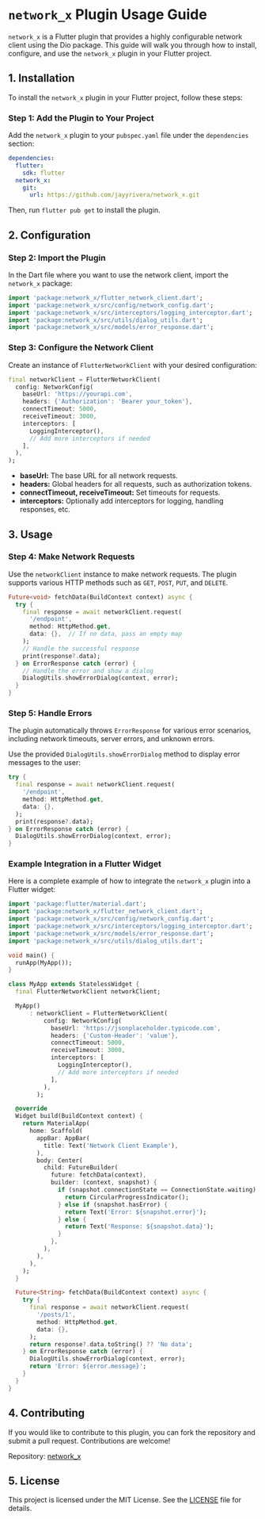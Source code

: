 

# `network_x` Plugin Usage Guide

`network_x` is a Flutter plugin that provides a highly configurable network client using the Dio package. This guide will walk you through how to install, configure, and use the `network_x` plugin in your Flutter project.

## 1. Installation

To install the `network_x` plugin in your Flutter project, follow these steps:

### Step 1: Add the Plugin to Your Project

Add the `network_x` plugin to your `pubspec.yaml` file under the `dependencies` section:

```yaml
dependencies:
  flutter:
    sdk: flutter
  network_x:
    git:
      url: https://github.com/jayyrivera/network_x.git
```

Then, run `flutter pub get` to install the plugin.

## 2. Configuration

### Step 2: Import the Plugin

In the Dart file where you want to use the network client, import the `network_x` package:

```dart
import 'package:network_x/flutter_network_client.dart';
import 'package:network_x/src/config/network_config.dart';
import 'package:network_x/src/interceptors/logging_interceptor.dart';
import 'package:network_x/src/utils/dialog_utils.dart';
import 'package:network_x/src/models/error_response.dart';
```

### Step 3: Configure the Network Client

Create an instance of `FlutterNetworkClient` with your desired configuration:

```dart
final networkClient = FlutterNetworkClient(
  config: NetworkConfig(
    baseUrl: 'https://yourapi.com',
    headers: {'Authorization': 'Bearer your_token'},
    connectTimeout: 5000,
    receiveTimeout: 3000,
    interceptors: [
      LoggingInterceptor(),
      // Add more interceptors if needed
    ],
  ),
);
```

- **baseUrl:** The base URL for all network requests.
- **headers:** Global headers for all requests, such as authorization tokens.
- **connectTimeout, receiveTimeout:** Set timeouts for requests.
- **interceptors:** Optionally add interceptors for logging, handling responses, etc.

## 3. Usage

### Step 4: Make Network Requests

Use the `networkClient` instance to make network requests. The plugin supports various HTTP methods such as `GET`, `POST`, `PUT`, and `DELETE`.

```dart
Future<void> fetchData(BuildContext context) async {
  try {
    final response = await networkClient.request(
      '/endpoint',
      method: HttpMethod.get,
      data: {},  // If no data, pass an empty map
    );
    // Handle the successful response
    print(response?.data);
  } on ErrorResponse catch (error) {
    // Handle the error and show a dialog
    DialogUtils.showErrorDialog(context, error);
  }
}
```

### Step 5: Handle Errors

The plugin automatically throws `ErrorResponse` for various error scenarios, including network timeouts, server errors, and unknown errors.

Use the provided `DialogUtils.showErrorDialog` method to display error messages to the user:

```dart
try {
  final response = await networkClient.request(
    '/endpoint',
    method: HttpMethod.get,
    data: {},
  );
  print(response?.data);
} on ErrorResponse catch (error) {
  DialogUtils.showErrorDialog(context, error);
}
```

### Example Integration in a Flutter Widget

Here is a complete example of how to integrate the `network_x` plugin into a Flutter widget:

```dart
import 'package:flutter/material.dart';
import 'package:network_x/flutter_network_client.dart';
import 'package:network_x/src/config/network_config.dart';
import 'package:network_x/src/interceptors/logging_interceptor.dart';
import 'package:network_x/src/models/error_response.dart';
import 'package:network_x/src/utils/dialog_utils.dart';

void main() {
  runApp(MyApp());
}

class MyApp extends StatelessWidget {
  final FlutterNetworkClient networkClient;

  MyApp()
      : networkClient = FlutterNetworkClient(
          config: NetworkConfig(
            baseUrl: 'https://jsonplaceholder.typicode.com',
            headers: {'Custom-Header': 'value'},
            connectTimeout: 5000,
            receiveTimeout: 3000,
            interceptors: [
              LoggingInterceptor(),
              // Add more interceptors if needed
            ],
          ),
        );

  @override
  Widget build(BuildContext context) {
    return MaterialApp(
      home: Scaffold(
        appBar: AppBar(
          title: Text('Network Client Example'),
        ),
        body: Center(
          child: FutureBuilder(
            future: fetchData(context),
            builder: (context, snapshot) {
              if (snapshot.connectionState == ConnectionState.waiting) {
                return CircularProgressIndicator();
              } else if (snapshot.hasError) {
                return Text('Error: ${snapshot.error}');
              } else {
                return Text('Response: ${snapshot.data}');
              }
            },
          ),
        ),
      ),
    );
  }

  Future<String> fetchData(BuildContext context) async {
    try {
      final response = await networkClient.request(
        '/posts/1',
        method: HttpMethod.get,
        data: {},
      );
      return response?.data.toString() ?? 'No data';
    } on ErrorResponse catch (error) {
      DialogUtils.showErrorDialog(context, error);
      return 'Error: ${error.message}';
    }
  }
}
```

## 4. Contributing

If you would like to contribute to this plugin, you can fork the repository and submit a pull request. Contributions are welcome!

Repository: [network_x](https://github.com/jayyrivera/network_x.git)

## 5. License

This project is licensed under the MIT License. See the [LICENSE](https://github.com/jayyrivera/network_x/blob/main/LICENSE) file for details.

